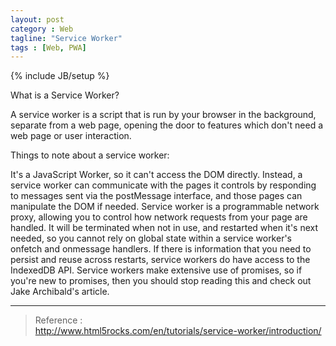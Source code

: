 ```yaml
---
layout: post
category : Web
tagline: "Service Worker"
tags : [Web, PWA]
---
```


{% include JB/setup %}

What is a Service Worker?

A service worker is a script that is run by your browser in the background, separate from a web page, opening the door to features which don't need a web page or user interaction.

Things to note about a service worker:

It's a JavaScript Worker, so it can't access the DOM directly. Instead, a service worker can communicate with the pages it controls by responding to messages sent via the postMessage interface, and those pages can manipulate the DOM if needed.
Service worker is a programmable network proxy, allowing you to control how network requests from your page are handled.
It will be terminated when not in use, and restarted when it's next needed, so you cannot rely on global state within a service worker's onfetch and onmessage handlers. If there is information that you need to persist and reuse across restarts, service workers do have access to the IndexedDB API.
Service workers make extensive use of promises, so if you're new to promises, then you should stop reading this and check out Jake Archibald's article.

- - -

> Reference : <br>
> http://www.html5rocks.com/en/tutorials/service-worker/introduction/ <br>